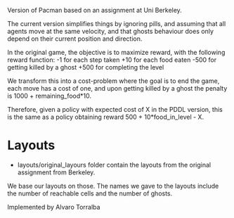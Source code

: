 Version of Pacman based on an assignment at Uni Berkeley.

The current version simplifies things by ignoring pills, and assuming that all agents move
at the same velocity, and that ghosts behaviour does only depend on their current position
and direction.

In the original game, the objective is to maximize reward, with the following reward function:
 -1 for each step taken
 +10 for each food eaten
 -500 for getting killed by a ghost
 +500 for completing the level

We transform this into a cost-problem where the goal is to end the game, each move has a
cost of one, and upon getting killed by a ghost the penalty is 1000 + remaining_food*10.

Therefore, given a policy with expected cost of X in the PDDL version, this is the same as a policy obtaining reward 500 + 10*food_in_level - X.



# Layouts

* layouts/original_layours folder contain the layouts from the original assignment from Berkeley. 

We base our layouts on those. The names we gave to the layouts include the number of reachable cells and the number of ghosts.



Implemented by Alvaro Torralba
